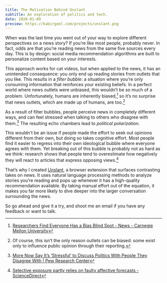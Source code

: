 ```yaml
---
title: The Motivation Behind Unslant
subtitle: An exploration of politics and tech.
date: 2020-01-09
preview: https://kabirgoel.com/projects/unslant.png
---
```


When was the last time you went out of your way to explore different perspectives on a news story? If you’re like most people, probably never. In fact, odds are that you’re reading news from the same five sources every day. This is by design: social media recommendation algorithms are built to personalize content based on your interests.

This approach works for cat videos, but when applied to the news, it has an unintended consequence: you only end up reading stories from outlets that you like. This results in a _filter bubble_: a situation where you’re only consuming information that reinforces your existing beliefs. In a perfect world where news outlets were unbiased, this wouldn’t be so much of a problem. Unfortunately, humans are inherently biased,[^1] so it’s no surprise that news outlets, which are made up of humans, are too.[^2]

As a result of filter bubbles, people perceive news in completely different ways, and can feel stressed when talking to others who disagree with them.[^3] The resulting echo chambers lead to _political polarization_.

This wouldn’t be an issue if people made the effort to seek out opinions different from their own, but doing so takes cognitive effort. Most people find it easier to regress into their own ideological bubble where everyone agrees with them. Yet breaking out of this bubble is probably not as hard as we think: research shows that people tend to overestimate how negatively they will react to articles that express opposing views.[^4]

That’s why I created [Unslant](https://unslant.org), a browser extension that surfaces contrasting takes on news. It uses natural language processing methods to analyze stories you’re reading and pops up whenever it has a high-quality recommendation available. By taking manual effort out of the equation, it makes you far more likely to dive deeper into the larger conversation surrounding the news.

So go ahead and give it a try, and shoot me an email if you have any feedback or want to talk.

[^1]: [Researchers Find Everyone Has a Bias Blind Spot - News - Carnegie Mellon University](https://www.cmu.edu/news/stories/archives/2015/june/bias-blind-spot.html)
[^2]: Of course, this isn’t the only reason outlets can be biased: some exist only to influence public opinion through their reporting.
[^3]: [More Now Say It’s ‘Stressful’ to Discuss Politics With People They Disagree With | Pew Research Center](https://www.people-press.org/2018/11/05/more-now-say-its-stressful-to-discuss-politics-with-people-they-disagree-with/)
[^4]: [Selective exposure partly relies on faulty affective forecasts - ScienceDirect](https://www.sciencedirect.com/science/article/pii/S001002771930037X)
